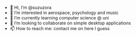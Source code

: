 - 👋 Hi, I’m @suzuzora
- 👀 I’m interested in aerospace, psychology and music
- 🌱 I’m currently learning computer science @ uni
- 💞️ I’m looking to collaborate on simple desktop applications
- 📫 How to reach me: contact me on here I guess

<!---
suzuzora/suzuzora is a ✨ special ✨ repository because its `README.md` (this file) appears on your GitHub profile.
You can click the Preview link to take a look at your changes.
--->
